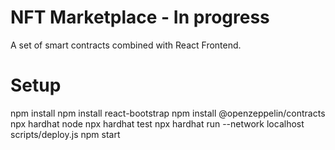 # NFT Marketplace - In progress

A set of smart contracts combined with React Frontend.

# Setup
npm install
npm install react-bootstrap
npm install @openzeppelin/contracts
npx hardhat node
npx hardhat test
npx hardhat run --network localhost scripts/deploy.js
npm start
